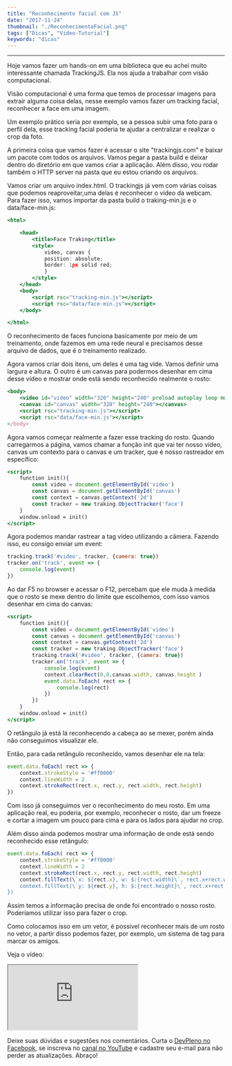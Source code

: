 ```yaml
---
title: "Reconhecimento facial com JS"
date: "2017-11-24"
thumbnail: "./ReconhecimentoFacial.png"
tags: ["Dicas", "Video-Tutorial"]
keywords: "dicas"
---
```


---
Hoje vamos fazer um hands-on em uma biblioteca que eu achei muito interessante chamada TrackingJS. Ela nos ajuda a trabalhar com visão computacional. 

Visão computacional é uma forma que temos de processar imagens para extrair alguma coisa delas, nesse exemplo vamos fazer um tracking facial, reconhecer a face em uma imagem. 

Um exemplo prático seria por exemplo, se a pessoa subir uma foto para o perfil dela, esse tracking facial poderia te ajudar a centralizar e realizar o crop da foto. 

A primeira coisa que vamos fazer é acessar o site "trackingjs.com" e baixar um pacote com todos os arquivos. Vamos pegar a pasta build e deixar dentro do diretório em que vamos criar a aplicação. Além disso, vou rodar também o HTTP server na pasta que eu estou criando os arquivos. 

Vamos criar um arquivo index.html. O trackingjs já vem com várias coisas que podemos reaproveitar,uma delas é reconhecer o vídeo da webcam. Para fazer isso, vamos importar da pasta build o traking-min.js e o data/face-min.js:

```jsx {numberLines: true}
<html>

    <head>
        <title>Face Traking</title>
        <style>
            video, canvas {
            position: absolute;
            border: 1px solid red;
            }
        </style>
    </head>
    <body>
        <script rsc="tracking-min.js"></script>
        <script rsc="data/face-min.js"></script>
    </body>

</html>
```

O reconhecimento de faces funciona basicamente por meio de um treinamento, onde fazemos em uma rede neural e precisamos desse arquivo de dados, que é o treinamento realizado. 

Agora vamos criar dois itens, um deles é uma tag víde. Vamos definir uma largura e altura. O outro é um canvas para podermos desenhar em cima desse vídeo e mostrar onde está sendo reconhecido realmente o rosto:

```jsx {numberLines: true}
<body>
    <video id="video" width="320" height="240" preload autoplay loop muted /></video>
    <canvas id="canvas" width="320" height="240"></canvas>
    <script rsc="tracking-min.js"></script>
    <script rsc="data/face-min.js"></script>
</body>
```

Agora vamos começar realmente a fazer esse tracking do rosto. Quando carregarmos a página, vamos chamar a função init que vai ter nosso vídeo, canvas um contexto para o canvas e um tracker, que é nosso rastreador em específico:

```jsx {numberLines: true}
<script>
    function init(){
        const video = document.getElementById('video')
        const canvas = document.getElementById('canvas')
        const context = canvas.getContext('2d')
        const tracker = new traking.ObjectTracker('face')
    }
    window.onload = init()
</script>
```

Agora podemos mandar rastrear a tag vídeo utilizando a câmera. Fazendo isso, eu consigo enviar um event:

```jsx {numberLines: true}
tracking.track('#video', tracker, {camera: true})
tracker.on('track', event => {
    console.log(event)
})
```

Ao dar F5 no browser e acessar o F12, percebam que ele muda à medida que o rosto se mexe dentro do limite que escolhemos, com isso vamos desenhar em cima do canvas:  

```jsx {numberLines: true}
<script>
    function init(){
        const video = document.getElementById('video')
        const canvas = document.getElementById('canvas')
        const context = canvas.getContext('2d')
        const tracker = new traking.ObjectTracker('face')
        tracking.track('#video', tracker, {camera: true})
        tracker.on('track', event => {
            console.log(event)
            context.clearRect(0,0,canvas.width, canvas.height )
            event.data.foEach( rect => {
                console.log(rect)
            })
        })
    }
    window.onload = init()
</script>
```

O retângulo já está lá reconhecendo a cabeça ao se mexer, porém ainda não conseguimos visualizar ele. 

Então, para cada retângulo reconhecido, vamos desenhar ele na tela:

```jsx {numberLines: true}
event.data.foEach( rect => {
    context.strokeStyle = '#ff0000'
    context.lineWidth = 2
    context.strokeRect(rect.x, rect.y, rect.width, rect.height)
})
```

Com isso já conseguimos ver o reconhecimento do meu rosto. Em uma aplicação real, eu poderia, por exemplo, reconhecer o rosto, dar um freeze e cortar a imagem um pouco para cima e para os lados para ajudar no crop. 

Além disso ainda podemos mostrar uma informação de onde está sendo reconhecido esse retângulo:

```jsx {numberLines: true}
event.data.foEach( rect => {
    context.strokeStyle = '#ff0000'
    context.lineWidth = 2
    context.strokeRect(rect.x, rect.y, rect.width, rect.height)
    context.fillText(\`x: ${rect.x}, w: $:{rect.width}\`, rect.x+rect.width+20, rect.y+20)
    context.fillText(\`y: ${rect.y}, h: $:{rect.height}\`, rect.x+rect.width+20, rect.y+40)
})
```

Assim temos a informação precisa de onde foi encontrado o nosso rosto. Poderíamos utilizar isso para fazer o crop. 

Como colocamos isso em um vetor, é possível reconhecer mais de um rosto no vetor, a partir disso podemos fazer, por exemplo, um sistema de tag para marcar os amigos. 

Veja o vídeo:

<div class="embed-responsive embed-responsive-16by9 mb-4">
  <iframe class="embed-responsive-item" src="https://www.youtube.com/embed/KV7mZc3D93Y" allowfullscreen></iframe>
</div>

Deixe suas dúvidas e sugestões nos comentários. Curta o [DevPleno no Facebook](http://www.facebook.com/devpleno), se inscreva no [canal no YouTube](https://www.youtube.com/channel/UC07JWf9A0B1scApbS1Te7Ww) e cadastre seu e-mail para não perder as atualizações. Abraço!